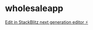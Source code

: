 # wholesaleapp

[Edit in StackBlitz next generation editor ⚡️](https://stackblitz.com/~/github.com/chowlol202/wholesaleapp)